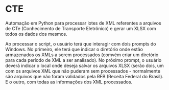 # CTE
Automação em Python para processar lotes de XML referentes a arquivos de CTe (Conhecimento de Transporte Eletrônico) e gerar um XLSX com todos os dados dos mesmos.

Ao processar o script, o usuário terá que interagir com dois prompts do Windows.
No primeiro, ele terá que indicar o diretório onde estão armazenados os XMLs a serem processados (comvém criar um diretório para cada período de XML a ser analisado).
No próximo prompt, o usuário deverá indicar o local onde deseja salvar os arquivos XLSX (serão dois, um com os arquivos XML que não puderam sem processados - normalmente são arquivos que não foram validados pela RFB (Receita Federal do Brasil). 
E o outro, com todas as informações dos XML processados.

